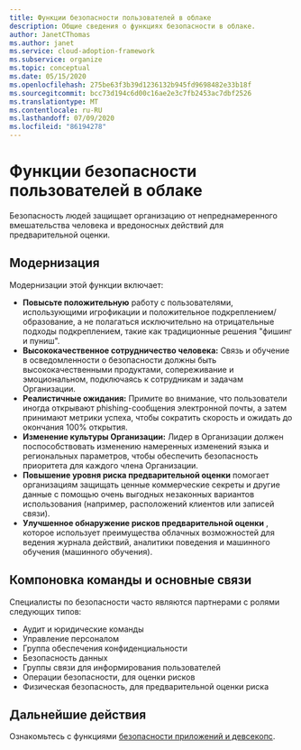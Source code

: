 ```yaml
---
title: Функции безопасности пользователей в облаке
description: Общие сведения о функциях безопасности в облаке.
author: JanetCThomas
ms.author: janet
ms.service: cloud-adoption-framework
ms.subservice: organize
ms.topic: conceptual
ms.date: 05/15/2020
ms.openlocfilehash: 275be63f3b39d1236132b945fd9698482e33b18f
ms.sourcegitcommit: bcc73d194c6d00c16ae2e3c7fb2453ac7dbf2526
ms.translationtype: MT
ms.contentlocale: ru-RU
ms.lasthandoff: 07/09/2020
ms.locfileid: "86194278"
---
```

# <a name="people-security-functions-in-the-cloud"></a>Функции безопасности пользователей в облаке

Безопасность людей защищает организацию от непреднамеренного вмешательства человека и вредоносных действий для предварительной оценки.

## <a name="modernization"></a>Модернизация

Модернизации этой функции включает:

- **Повысьте положительную** работу с пользователями, использующими игрофикации и положительное подкреплением/образование, а не полагаться исключительно на отрицательные подходы подкреплением, такие как традиционные решения "фишинг и пуниш".
- **Высококачественное сотрудничество человека:** Связь и обучение в осведомленности о безопасности должны быть высококачественными продуктами, сопереживание и эмоциональном, подключаясь к сотрудникам и задачам Организации.
- **Реалистичные ожидания:** Примите во внимание, что пользователи иногда открывают phishing-сообщения электронной почты, а затем принимают метрики успеха, чтобы сократить скорость и ожидать до окончания 100% открытия.
- **Изменение культуры Организации:** Лидер в Организации должен поспособствовать изменению намеренных изменений языка и региональных параметров, чтобы обеспечить безопасность приоритета для каждого члена Организации.
- **Повышение уровня риска предварительной оценки** помогает организациям защищать ценные коммерческие секреты и другие данные с помощью очень выгодных незаконных вариантов использования (например, расположений клиентов или записей связи).
- **Улучшенное обнаружение рисков предварительной оценки** , которое использует преимущества облачных возможностей для ведения журнала действий, аналитики поведения и машинного обучения (машинного обучения).

## <a name="team-composition-and-key-relationships"></a>Компоновка команды и основные связи

Специалисты по безопасности часто являются партнерами с ролями следующих типов:

- Аудит и юридические команды
- Управление персоналом
- Группа обеспечения конфиденциальности
- Безопасность данных
- Группы связи для информирования пользователей
- Операции безопасности, для оценки рисков
- Физическая безопасность, для предварительной оценки риска

## <a name="next-steps"></a>Дальнейшие действия

Ознакомьтесь с функциями [безопасности приложений и девсекопс](./cloud-security-application-security-devsecops.md).
